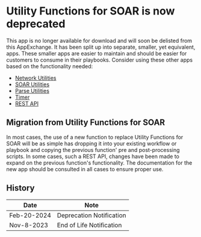 # Utility Functions for SOAR is now deprecated

This app is no longer available for download and will soon be delisted from this AppExchange.
It has been split up into separate, smaller, yet equivalent, apps. These smaller apps are easier to maintain and should be easier for customers to consume in their playbooks. Consider using these other apps based on the functionality needed:

* [Network Utilities](https://exchange.xforce.ibmcloud.com/hub/extension/a4a42beebf6344cb9cdbe43d4461abe1)
* [SOAR Utilities](https://exchange.xforce.ibmcloud.com/hub/extension/2130e450a06aa760b2556bf981068159)
* [Parse Utilities](https://exchange.xforce.ibmcloud.com/hub/extension/a51cbe74d89fb399c28d23c8b47777b4)
* [Timer](https://exchange.xforce.ibmcloud.com/hub/extension/2ece7aed703426e5c67cdec55d94385f)
* [REST API](https://exchange.xforce.ibmcloud.com/hub/extension/b1e4814282b33a826f36c72cf1bc4751)

## Migration from Utility Functions for SOAR
In most cases, the use of a new function to replace Utility Functions for SOAR will be as simple has dropping it into your existing workflow or playbook
and copying the previous function' pre and post-processing scripts. In some cases, such a REST API, changes have been made to expand on the previous
function's functionality. The documentation for the new app should be consulted in all cases to ensure proper use.

## History
| Date | Note |
| ---- | ---- |
| Feb-20-2024 | Deprecation Notification |
| Nov-8-2023 | End of Life Notification |  
